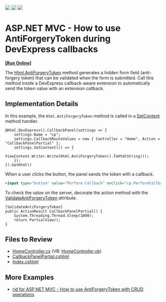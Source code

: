 <!-- default badges list -->
![](https://img.shields.io/endpoint?url=https://codecentral.devexpress.com/api/v1/VersionRange/128566909/22.2.3%2B)
[![](https://img.shields.io/badge/Open_in_DevExpress_Support_Center-FF7200?style=flat-square&logo=DevExpress&logoColor=white)](https://supportcenter.devexpress.com/ticket/details/E5112)
[![](https://img.shields.io/badge/📖_How_to_use_DevExpress_Examples-e9f6fc?style=flat-square)](https://docs.devexpress.com/GeneralInformation/403183)
<!-- default badges end -->

# ASP.NET MVC - How to use AntiForgeryToken during DevExpress callbacks
<!-- run online -->
**[[Run Online]](https://codecentral.devexpress.com/e5112/)**
<!-- run online end -->

The [Html.AntiForgeryToken](https://learn.microsoft.com/en-us/dotnet/api/system.web.mvc.htmlhelper.antiforgerytoken) method generates a hidden form field (anti-forgery token) that can be validated when the form is submitted. Call this method inside a DevExpress callback-aware extension to automatically send the token value with an extension callback.

## Implementation Details

In this example, the `Html.AntiForgeryToken` method is called in a [SetContent](https://docs.devexpress.com/AspNetMvc/DevExpress.Web.Mvc.CollapsiblePanelSettings.SetContent(System.Action)) method handler.

```scharp
@Html.DevExpress().CallbackPanel(settings => {
    settings.Name = "cp";
    settings.CallbackRouteValues = new { Controller = "Home", Action = "CallbackPanelPartial" };
    settings.SetContent(() => {
        ViewContext.Writer.Write(Html.AntiForgeryToken().ToHtmlString());
    });
}).GetHtml()
```

When a user clicks the button, the panel sends the token with a callback.

```html
<input type="button" value="Perform Callback" onclick="cp.PerformCallback();" />
```

To check the value on the server, decorate the action method with the [ValidateAntiForgeryToken](https://learn.microsoft.com/en-us/dotnet/api/system.web.mvc.validateantiforgerytokenattribute) attribute.

```scharp
[ValidateAntiForgeryToken]
public ActionResult CallbackPanelPartial() {
    System.Threading.Thread.Sleep(1000);
    return PartialView();
}
```

## Files to Review

* [HomeController.cs](./CS/DXWebApplication1/Controllers/HomeController.cs) (VB: [HomeController.vb](./VB/DXWebApplication1/Controllers/HomeController.vb))
* [CallbackPanelPartial.cshtml](./CS/DXWebApplication1/Views/Home/CallbackPanelPartial.cshtml)
* [Index.cshtml](./CS/DXWebApplication1/Views/Home/Index.cshtml)

## More Examples

* [rid for ASP.NET MVC - How to use AntiForgeryToken with CRUD operations](https://github.com/DevExpress-Examples/asp-net-mvc-grid-antiforgerytoken-with-crud-operations)
